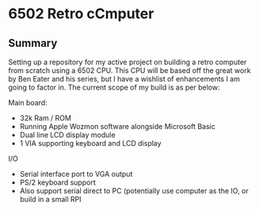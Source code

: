 # 6502 Retro cCmputer

## Summary

Setting up a repository for my active project on building a retro computer from scratch using a 6502 CPU. This CPU will be based off the great work by Ben Eater and his series, but I have a wishlist of enhancements I am going to factor in. The current scope of my build is as per below: 

Main board:
- 32k Ram / ROM
- Running Apple Wozmon software alongside Microsoft Basic
- Dual line LCD display module
- 1 VIA supporting keyboard and LCD display

I/O 
- Serial interface port to VGA output
- PS/2 keyboard support
- Also support serial direct to PC (potentially use computer as the IO, or build in a small RPI

